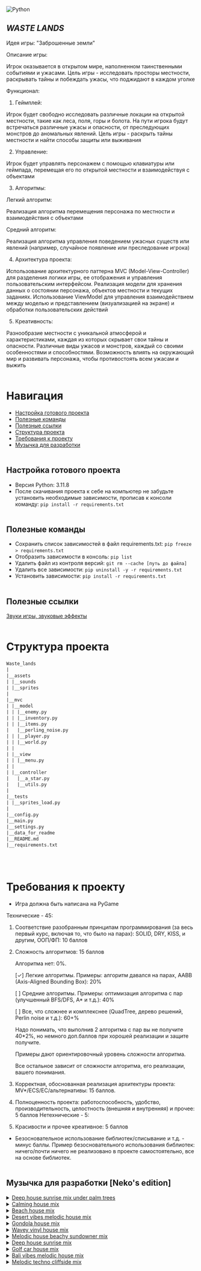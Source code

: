 ![Python](https://img.shields.io/badge/-Python-05122A?style=flat&logo=python)&nbsp;

## *WASTE LANDS*
Идея игры: "Заброшенные земли"

Описание игры: 

Игрок оказывается в открытом мире, наполненном таинственными событиями и ужасами. Цель игры - исследовать просторы местности, раскрывать тайны и побеждать ужасы, что поджидают в каждом уголке

Функционал:

1. Геймплей:

Игрок будет свободно исследовать различные локации на открытой местности, такие как леса, поля, горы и болота.
На пути игрока будут встречаться различные ужасы и опасности, от преследующих монстров до аномальных явлений.
Цель игры - раскрыть тайны местности и найти способы защиты или выживания

2. Управление:

Игрок будет управлять персонажем с помощью клавиатуры или геймпада, перемещая его по открытой местности и взаимодействуя с объектами

3. Алгоритмы:

Легкий алгоритм: 

Реализация алгоритма перемещения персонажа по местности и взаимодействия с объектами

Средний алгоритм: 

Реализация алгоритма управления поведением ужасных существ или явлений (например, случайное появление или преследование игрока)

4. Архитектура проекта:

Использование архитектурного паттерна MVC (Model-View-Controller) для разделения логики игры, ее отображения и управления пользовательским интерфейсом.
Реализация модели для хранения данных о состоянии персонажа, объектов местности и текущих заданиях.
Использование ViewModel для управления взаимодействием между моделью и представлением (визуализацией на экране) и обработки пользовательских действий

5. Креативность:

Разнообразие местности с уникальной атмосферой и характеристиками, каждая из которых скрывает свои тайны и опасности.
Различные виды ужасов и монстров, каждый со своими особенностями и способностями.
Возможность влиять на окружающий мир и развивать персонажа, чтобы противостоять всем ужасам и выжить
<br /> <br />


# Навигация
 - [Настройка готового проекта](#setting_up_a_project)
 - [Полезные команды](#useful_commands)
 - [Полезные ссылки](#useful_urls)
 - [Структура проекта](#project_structure)
 - [Требования к проекту](#project_requirements)
 - [Музычка для разработки](#nekos_music)
<br /> <br />


<a name="setting_up_a_project"></a> 
## Настройка готового проекта
 - Версия Python: 3.11.8
 - После скачивания проекта к себе на компьютер не забудьте установить необходимые зависимости, прописав к консоли команду:  `pip install -r requirements.txt`
<br /> <br />


<a name="useful_commands"></a> 
## Полезные команды
 - Сохранить список зависимостей в файл requirements.txt: `pip freeze > requirements.txt`
 - Отобразить зависимости в консоль: `pip list`
 - Удалить файл из контроля версий: `git rm --cache [путь до файла]`
 - Удалить все зависимости: `pip uninstall -y -r requirements.txt`
 - Установить зависимости: `pip install -r requirements.txt`
<br /> <br />


<a name="useful_urls"></a> 
## Полезные ссылки
[Звуки игры, звуковые эффекты](https://pixabay.com/ru/sound-effects/search/%d0%b7%d0%b2%d1%83%d0%ba%d0%b8%20%d0%b8%d0%b3%d1%80%d1%8b/?pagi=9)
<br /> <br />


<a name="project_structure"></a>
# Структура проекта
    Waste_lands
    |
    |__assets
    | |__sounds
    | |__sprites
    |
    |__mvc
    | |__model
    | | |__enemy.py
    | | |__inventory.py
    | | |__items.py
    |   |__perling_noise.py
    | | |__player.py
    | | |__world.py
    | |
    | |__view
    | | |__menu.py
    | |
    | |__controller
    |   |__a_star.py
    |   |__utils.py
    |
    |__tests
    | |__sprites_load.py
    |
    |__config.py
    |__main.py
    |__settings.py
    |__data_for_readme
    |__README.md
    |__requirements.txt
<br /> <br />


<a name="project_requirements"></a> 
# Требования к проекту
- Игра должна быть написана на PyGame

Технические - 45:
1) Соответствие разобранным принципам программирования (за весь первый курс, включая то, что было на парах): SOLID, DRY, KISS, и другим, ООП/ФП: 10 баллов
2) Сложность алгоритмов: 15 баллов


    Алгоритма нет: 0%.

    [✓] Легкие алгоритмы. Примеры: алгоритм давался на парах, AABB (Axis-Aligned Bounding Box): 20%

    [ ] Средние алгоритмы. Примеры: оптимизация алгоритма с пар (улучшенный BFS/DFS, A* и т.д.): 40%

    [ ] Все, что сложнее и комплекснее (QuadTree, дерево решений, Perlin noise и т.д.): 60+%

    Надо понимать, что выполнив 2 алгоритма с пар вы не получите 40*2%, но немного доп.баллов при хорошей реализации и защите получите.

    Примеры дают ориентировочный уровень сложности алгоритма.

    Все остальное зависит от сложности алгоритма, его реализации, вашего понимания.

3) Корректная, обоснованная реализация архитектуры проекта: MV*/ECS/EC/альтернативы: 15 баллов.
4) Полноценность проекта: работоспособность, удобство, производительность, целостность (внешняя и внутренняя) и прочее: 5 баллов
Нетехнические - 5:

1) Красивости и прочее креативное: 5 баллов

- Безосновательное использование библиотек/списывание и т.д. - минус баллы. Пример безосновательного использования библиотек: ничего/почти ничего не реализовано в проекте самостоятельно, все на основе библиотек.
<br /> <br />


<a name="nekos_music"></a>
## Музычка для разработки [Neko's edition]
<details>
  <summary>
    <a href='https://www.youtube.com/watch?v=sD-FEPismf4'>Deep house sunrise mix under palm trees</a>
  </summary>
  <img src='data_for_readme/deep_house_sunrise_mix_under_palm_trees.png'></img>
</details>

<details>
  <summary>
    <a href='https://www.youtube.com/watch?v=ZpK0UqP7T-g'>Calming house mix</a>
  </summary>
  <img src='data_for_readme/calming_house_mix.png'></img>
</details>

<details>
  <summary>
    <a href='https://www.youtube.com/watch?v=G-ZtNK8IVAU'>Beach house mix</a>
  </summary>
  <img src='data_for_readme/beach_house_mix.png'></img>
</details>

<details>
  <summary>
    <a href='https://www.youtube.com/watch?v=c_hO_fjmMnk'>Desert vibes melodic house mix</a>
  </summary>
  <img src='data_for_readme/desert_vibes_melodic_house_mix.png'></img>
</details>

<details>
  <summary>
    <a href='https://www.youtube.com/watch?v=tyZqw_UuiF0'>Gondola house mix</a>
  </summary>
  <img src='data_for_readme/gondola_house_mix.png'></img>
</details>

<details>
  <summary>
    <a href='https://www.youtube.com/watch?v=dSZRLMcml8k'>Wavey vinyl house mix</a>
  </summary>
  <img src='data_for_readme/wavey_vinyl_house_mix.png'></img>
</details>

<details>
  <summary>
    <a href='https://www.youtube.com/watch?v=ujLBD9pFPtY'>Melodic house beachy sundowner mix</a>
  </summary>
  <img src='data_for_readme/melodic_house_beachy_sundowner_mix.png'></img>
</details>

<details>
  <summary>
    <a href='https://www.youtube.com/watch?v=ujLBD9pFPtY'>Deep house sunrise mix</a>
  </summary>
  <img src='data_for_readme/deep_house_sunrise_mix.png'></img>
</details>

<details>
  <summary>
    <a href='https://www.youtube.com/watch?v=k91a5HNwoAw'>Golf car house mix</a>
  </summary>
  <img src='data_for_readme/golf_car_house_mix.png'></img>
</details>

<details>
  <summary>
    <a href='https://www.youtube.com/watch?v=vgd-95t-jR4'>Bali vibes melodic house mix</a>
  </summary>
  <img src='data_for_readme/bali_vibes_melodic_house_mix.png'></img>
</details>

<details>
  <summary>
    <a href='https://www.youtube.com/watch?v=xaFIBS3V9s4'>Melodic techno cliffside mix</a>
  </summary>
  <img src='data_for_readme/melodic_techno_cliffside_mix.png'></img>
</details>
<br /> <br />
